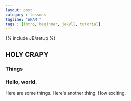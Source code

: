 ```yaml
---
layout: post
category : lessons
tagline: "WHAM!"
tags : [intro, beginner, jekyll, tutorial]
---
```

{% include JB/setup %}

## HOLY CRAPY

### Things

### Hello, world.

Here are some things.
Here's another thing.
How exciting.
